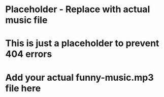 # Placeholder - Replace with actual music file
# This is just a placeholder to prevent 404 errors
# Add your actual funny-music.mp3 file here